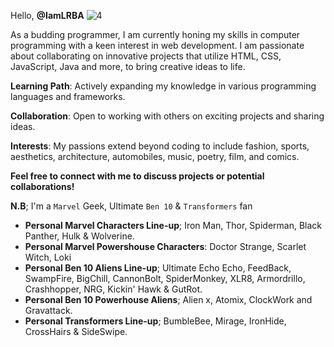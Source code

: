 Hello, **@IamLRBA**
![4](https://github.com/user-attachments/assets/e3bc621b-1e70-46ee-ad74-48840fb90541)

As a budding programmer, I am currently honing my skills in computer programming with a keen interest in web development. I am passionate about collaborating on innovative projects that utilize HTML, CSS, JavaScript, Java and more, to bring creative ideas to life.

**Learning Path**: Actively expanding my knowledge in various programming languages and frameworks.

**Collaboration**: Open to working with others on exciting projects and sharing ideas.

**Interests**: My passions extend beyond coding to include fashion, sports, aesthetics, architecture, automobiles, music, poetry, film, and comics.

**Feel free to connect with me to discuss projects or potential collaborations!**

**N.B**; I'm a `Marvel` Geek, Ultimate `Ben 10` & `Transformers` fan
- **Personal Marvel Characters Line-up**; Iron Man, Thor, Spiderman, Black Panther, Hulk & Wolverine.
- **Personal Marvel Powershouse Characters**: Doctor Strange, Scarlet Witch, Loki
- **Personal Ben 10 Aliens Line-up**; Ultimate Echo Echo, FeedBack, SwampFire, BigChill, CannonBolt, SpiderMonkey, XLR8, Armordrillo, Crashhopper, NRG, Kickin' Hawk & GutRot.
- **Personal Ben 10 Powerhouse Aliens**; Alien x, Atomix, ClockWork and Gravattack.
- **Personal Transformers Line-up**; BumbleBee, Mirage, IronHide, CrossHairs & SideSwipe.  

<!---
IamLRBA/IamLRBA is a ✨ special ✨ repository because its `README.md` (this file) appears on your GitHub profile.
You can click the Preview link to take a look at your changes.
--->



